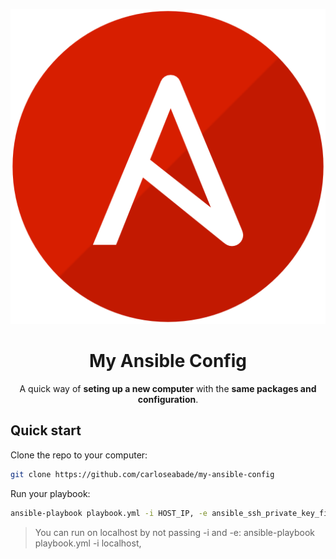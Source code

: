 <div align="center">

[![My Ansible Config][ansible_logo]][repo_url]

# My Ansible Config

A quick way of **seting up a new computer** with the **same packages and configuration**.

</div>

## Quick start

Clone the repo to your computer:

```bash
git clone https://github.com/carloseabade/my-ansible-config
```

Run your playbook:

```bash
ansible-playbook playbook.yml -i HOST_IP, -e ansible_ssh_private_key_file=PATH_TO_PRIVATE_KEY
```

> You can run on localhost by not passing -i and -e:
> ansible-playbook playbook.yml -i localhost,

<!-- Repository -->

[ansible_logo]: https://raw.githubusercontent.com/ansible/logos/refs/heads/main/vscode-ansible-logo/vscode-ansible.png
[repo_url]: https://github.com/carloseabade/my-ansible-config
